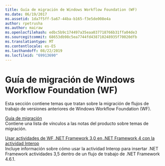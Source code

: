 ```yaml
---
title: Guía de migración de Windows Workflow Foundation (WF)
ms.date: 06/19/2017
ms.assetid: 1da7f5ff-5a67-44ba-b165-f3e5de008e4a
author: rpetrusha
ms.author: mairaw
ms.openlocfilehash: edbc5b9c174497a35eaa037718766b31ffa04de3
ms.sourcegitcommit: 68653db98c5ea7744fd438710248935f70020dfb
ms.translationtype: MT
ms.contentlocale: es-ES
ms.lasthandoff: 08/22/2019
ms.locfileid: "69913690"
---
```

# <a name="windows-workflow-foundation-wf-migration-guidance"></a>Guía de migración de Windows Workflow Foundation (WF)

Esta sección contiene temas que tratan sobre la migración de flujos de trabajo de versiones anteriores de Windows Workflow Foundation (WF).

[Guía de migración](migration-guidance.md)   
Contiene una lista de vínculos a las notas del producto sobre temas de migración.

[Usar actividades de WF .NET Framework 3,0 en .NET Framework 4 con la actividad Interop](net-framework-3-0-wf-in-net-framework-4-interop.md)   
Incluye información sobre cómo usar la actividad Interop para insertar .NET Framework actividades 3,5 dentro de un flujo de trabajo de .NET Framework 4.6.1.
